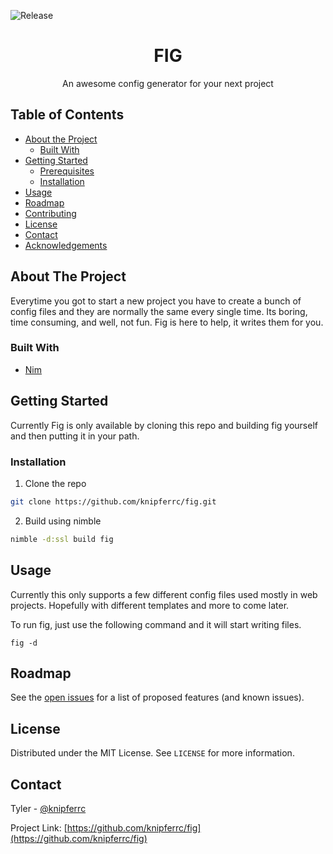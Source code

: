 ![Release](https://github.com/knipferrc/fig/workflows/Release/badge.svg)

<p align="center">
  <h1 align="center">FIG</h3>

  <p align="center">
    An awesome config generator for your next project
  </p>
</p>

<!-- TABLE OF CONTENTS -->

## Table of Contents

- [About the Project](#about-the-project)
  - [Built With](#built-with)
- [Getting Started](#getting-started)
  - [Prerequisites](#prerequisites)
  - [Installation](#installation)
- [Usage](#usage)
- [Roadmap](#roadmap)
- [Contributing](#contributing)
- [License](#license)
- [Contact](#contact)
- [Acknowledgements](#acknowledgements)

<!-- ABOUT THE PROJECT -->

## About The Project

Everytime you got to start a new project you have to create a bunch of config files and they are normally the same every single time. Its boring, time consuming, and well, not fun. Fig is here to help, it writes them for you.

### Built With

- [Nim](https://nim-lang.org/)

<!-- GETTING STARTED -->

## Getting Started

Currently Fig is only available by cloning this repo and building fig yourself and then putting it in your path.

### Installation

1. Clone the repo

```sh
git clone https://github.com/knipferrc/fig.git
```

2. Build using nimble

```sh
nimble -d:ssl build fig
```

<!-- USAGE EXAMPLES -->

## Usage

Currently this only supports a few different config files used mostly in web projects. Hopefully with different templates and more to come later.

To run fig, just use the following command and it will start writing files.

```
fig -d
```

<!-- ROADMAP -->

## Roadmap

See the [open issues](https://github.com/othneildrew/Best-README-Template/issues) for a list of proposed features (and known issues).

<!-- LICENSE -->

## License

Distributed under the MIT License. See `LICENSE` for more information.

<!-- CONTACT -->

## Contact

Tyler - [@knipferrc](https://twitter.com/knipferrc)

Project Link: [https://github.com/knipferrc/fig](https://github.com/knipferrc/fig)
